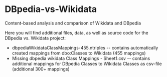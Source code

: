 # DBpedia-vs-Wikidata
Content-based analysis and comparison of Wikidata and DBpedia

Here you will find additional files, data, as well as source code for the DBpedia vs. Wikidata project:
- dbpediaWikidataClassMappings-455.ntriples
-- contains automatically created mappings from dbo:Classes to Wikidata (455 mappings)
- Missing dbpedia wikidata Class Mappings - Sheet1.csv
-- contains additional mappings for DBpedia Classes to Wikidata Classes as csv-file (additional 300+ mappings)
